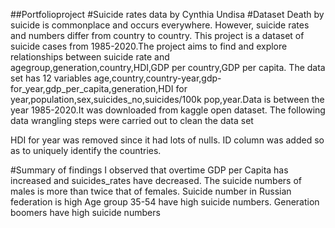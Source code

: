 ##Portfolioproject
#Suicide rates data by Cynthia Undisa
#Dataset
Death by suicide is commonplace and occurs everywhere. However, suicide rates and numbers differ from country to country. This project is a dataset of suicide cases from 1985-2020.The project aims to find and explore relationships between suicide rate and agegroup,generation,country,HDI,GDP per country,GDP per capita.
The data set has 12 variables age,country,country-year,gdp-for_year,gdp_per_capita,generation,HDI for year,population,sex,suicides_no,suicides/100k pop,year.Data is between the year 1985-2020.It was downloaded from kaggle open dataset.
The following data wrangling steps were carried out to clean the data set

 HDI for year was removed since it had lots of nulls.
 ID column was added so as to uniquely identify the countries.

#Summary of findings
I observed that overtime GDP per Capita has increased and suicides_rates have decreased.
The suicide numbers of males is more than twice that of females.
Suicide number in Russian federation is high
Age group 35-54 have high suicide numbers.
Generation boomers have high suicide numbers
